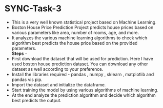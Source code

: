 # SYNC-Task-3
<ul>
<li>This is a very well known statistical project based on Machine Learning.</li> <li>Boston House Price Prediction Project predicts house prices based on various parameters like area, number of rooms, age, and more.</li><li> It analyzes the various machine learning algorithms to check which algorithm best predicts the house price based on the provided parameters.</li>
<b>Steps</b> - <br> 
<li>First download the dataset that will be used for prediction. Here I have used boston house prediction dataset. You can download any other dataset as well according to your preference.</li>
<li>Install the libraries required - pandas , numpy , sklearn , matplotlib and pandas vis pip.</li>
<li>Import the dataset and initialize the dataframe.</li>
<li>Start training the model by using various algorithms of machine learning.</li>
<li>At the end analyze the prediction algorithm and decide which algorithm best predicts the output.</li>
</ul>
